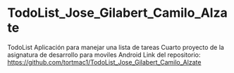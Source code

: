 # TodoList_Jose_Gilabert_Camilo_Alzate
TodoList
Aplicación para manejar una lista de tareas Cuarto proyecto de la asignatura de desarrollo para moviles Android Link del repositorio:
https://github.com/tortmac1/TodoList_Jose_Gilabert_Camilo_Alzate
